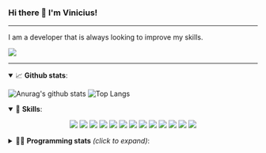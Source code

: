 ### Hi there 👋 I'm Vinicius!

---

I am a developer that is always looking to improve my skills.

[<img src="https://img.shields.io/badge/linkedin-%230077B5.svg?&style=for-the-badge&logo=linkedin&logoColor=white" />][linkedin]

---

<details open>
  <summary>📈 <b>Github stats</b>:</summary>
 
 ![Anurag's github stats](https://github-readme-stats-tau-nine.vercel.app/api?username=v-rapha&hide=contribs,prs&show_icons=true&theme=onedark&count_private=true)
 ![Top Langs](https://github-readme-stats-tau-nine.vercel.app/api/top-langs/?username=v-rapha&layout=compact&theme=onedark)

 </details>

<details open>
  <summary>🚀 <b>Skills</b>:</summary>
  <p align="center">
   <img src="https://img.shields.io/badge/node.js%20-%2343853D.svg?&style=for-the-badge&logo=node.js&logoColor=white" />
   <img src="https://img.shields.io/badge/javascript%20-%23323330.svg?&style=for-the-badge&logo=javascript&logoColor=%23F7DF1E" />
   <img src="https://img.shields.io/badge/typescript%20-%23007ACC.svg?&style=for-the-badge&logo=typescript&logoColor=white" />
   <img src="https://img.shields.io/badge/html5%20-%23E34F26.svg?&style=for-the-badge&logo=html5&logoColor=white" />
   <img src="https://img.shields.io/badge/css3%20-%231572B6.svg?&style=for-the-badge&logo=css3&logoColor=white" />
   <img src="https://img.shields.io/badge/java-%23ED8B00.svg?&style=for-the-badge&logo=java&logoColor=white" />
   <img src="https://img.shields.io/badge/express.js%20-%23404d59.svg?&style=for-the-badge" />
   <img src="https://img.shields.io/badge/react%20-%2320232a.svg?&style=for-the-badge&logo=react&logoColor=%2361DAFB" />
   <img src="https://img.shields.io/badge/react_native%20-%2320232a.svg?&style=for-the-badge&logo=react&logoColor=%2361DAFB" />
   <img src="https://img.shields.io/badge/spring%20-%236DB33F.svg?&style=for-the-badge&logo=spring&logoColor=white" />
   <img src="https://img.shields.io/badge/postgres-%23316192.svg?&style=for-the-badge&logo=postgresql&logoColor=white" />
   <img src="https://img.shields.io/badge/MongoDB-%234ea94b.svg?&style=for-the-badge&logo=mongodb&logoColor=white" />
   <img src="https://img.shields.io/badge/git-%23F05032.svg?&style=for-the-badge&logo=Git&logoColor=white" />
  </p>
</details>

<details>
  <summary>👩‍💻 <b>Programming stats</b> <em>(click to expand)</em>:</summary>
  <br/>

<!--START_SECTION:waka-->
![Profile Views](http://img.shields.io/badge/Profile%20Views-0-blue)

![Lines of code](https://img.shields.io/badge/From%20Hello%20World%20I%27ve%20Written-336665%20lines%20of%20code-blue)

**🐱 My Github Data** 

> 🏆 14 Contributions in the Year 2021
 > 
> 📦 59.1 kB Used in Github's Storage 
 > 
> 💼 Opted to Hire
 > 
> 📜 14 Public Repositories 
 > 
> 🔑 13 Private Repositories  
 > 
**I'm a Night 🦉** 

```text
🌞 Morning    37 commits     ███░░░░░░░░░░░░░░░░░░░░░░   11.86% 
🌆 Daytime    79 commits     ██████░░░░░░░░░░░░░░░░░░░   25.32% 
🌃 Evening    141 commits    ███████████░░░░░░░░░░░░░░   45.19% 
🌙 Night      55 commits     ████░░░░░░░░░░░░░░░░░░░░░   17.63%

```
📅 **I'm Most Productive on Friday** 

```text
Monday       52 commits     ████░░░░░░░░░░░░░░░░░░░░░   16.67% 
Tuesday      31 commits     ██░░░░░░░░░░░░░░░░░░░░░░░   9.94% 
Wednesday    30 commits     ██░░░░░░░░░░░░░░░░░░░░░░░   9.62% 
Thursday     51 commits     ████░░░░░░░░░░░░░░░░░░░░░   16.35% 
Friday       78 commits     ██████░░░░░░░░░░░░░░░░░░░   25.0% 
Saturday     36 commits     ███░░░░░░░░░░░░░░░░░░░░░░   11.54% 
Sunday       34 commits     ██░░░░░░░░░░░░░░░░░░░░░░░   10.9%

```


📊 **This Week I Spent My Time On** 

```text
💬 Programming Languages: 
Java                     1 hr 2 mins         ██████████████░░░░░░░░░░░   55.74% 
Other                    38 mins             ████████░░░░░░░░░░░░░░░░░   34.68% 
JSON                     8 mins              ██░░░░░░░░░░░░░░░░░░░░░░░   7.6% 
Properties               2 mins              ░░░░░░░░░░░░░░░░░░░░░░░░░   1.98% 
XML                      0 secs              ░░░░░░░░░░░░░░░░░░░░░░░░░   0.0%

🔥 Editors: 
Eclipse                  1 hr 4 mins         ██████████████░░░░░░░░░░░   57.72% 
VS Code                  47 mins             ██████████░░░░░░░░░░░░░░░   42.28%

💻 Operating System: 
Windows                  1 hr 51 mins        █████████████████████████   100.0%

```

**I Mostly Code in JavaScript** 

```text
JavaScript               11 repos            ████████████░░░░░░░░░░░░░   50.0% 
TypeScript               5 repos             █████░░░░░░░░░░░░░░░░░░░░   22.73% 
Java                     4 repos             ████░░░░░░░░░░░░░░░░░░░░░   18.18% 
HTML                     2 repos             ██░░░░░░░░░░░░░░░░░░░░░░░   9.09%

```



<!--END_SECTION:waka-->
</details>

[linkedin]: https://linkedin.com/in/vinicius-raphael
